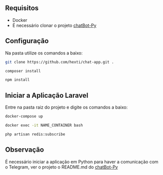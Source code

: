 ## Requisitos

- Docker
- É necessário clonar o projeto [chatBot-Py](https://github.com/hexti/chatbot-Py)

## Configuração

Na pasta utilize os comandos a baixo:

```bash
git clone https://github.com/hexti/chat-app.git .

composer install

npm install
```
## Iniciar a Aplicação Laravel

Entre na pasta raiz do projeto e digite os comandos a baixo:

```bash
docker-compose up

docker exec -it NAME_CONTAINER bash

php artisan redis:subscribe
```
## Observação

É necessário iniciar a aplicação em Python para haver a comunicação com o Telegram, ver o projeto o README.md do [chatBot-Py](https://github.com/hexti/chatbot-Py)
